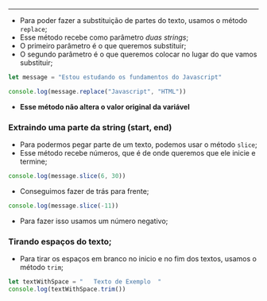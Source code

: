 ___
- Para poder fazer a substituição de partes do texto, usamos o método `replace`;
- Esse método recebe como parâmetro *duas strings*;
- O primeiro parâmetro é o que queremos substituir;
- O segundo parâmetro é o que queremos colocar no lugar do que vamos substituir;
```js
let message = "Estou estudando os fundamentos do Javascript"

console.log(message.replace("Javascript", "HTML"))
```
- **Esse método não altera o valor original da variável**

### Extraindo uma parte da string (start, end)
- Para podermos pegar parte de um texto, podemos usar o método `slice`;
- Esse método recebe números, que é de onde queremos que ele inicie e termine;
```js
console.log(message.slice(6, 30))
```
- Conseguimos fazer de trás para frente;
```js
console.log(message.slice(-11))
```
- Para fazer isso usamos um número negativo;

### Tirando espaços do texto;
- Para tirar os espaços em branco no inicio e no fim dos textos, usamos o método `trim`;
```js
let textWithSpace = "   Texto de Exemplo  "
console.log(textWithSpace.trim())
```